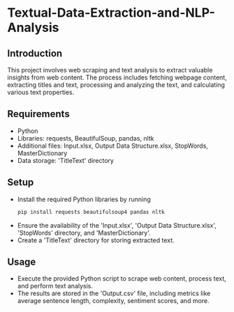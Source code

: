 # Textual-Data-Extraction-and-NLP-Analysis

## Introduction

This project involves web scraping and text analysis to extract valuable insights from web content. The process includes fetching webpage content, extracting titles and text, processing and analyzing the text, and calculating various text properties.

## Requirements

- Python
- Libraries: requests, BeautifulSoup, pandas, nltk
- Additional files: Input.xlsx, Output Data Structure.xlsx, StopWords, MasterDictionary
- Data storage: 'TitleText' directory

## Setup

- Install the required Python libraries by running
     ```bash
     pip install requests beautifulsoup4 pandas nltk
     ```
- Ensure the availability of the 'Input.xlsx', 'Output Data Structure.xlsx', 'StopWords' directory, and 'MasterDictionary'.
- Create a 'TitleText' directory for storing extracted text.

## Usage

- Execute the provided Python script to scrape web content, process text, and perform text analysis.
- The results are stored in the 'Output.csv' file, including metrics like average sentence length, complexity, sentiment scores, and more.



